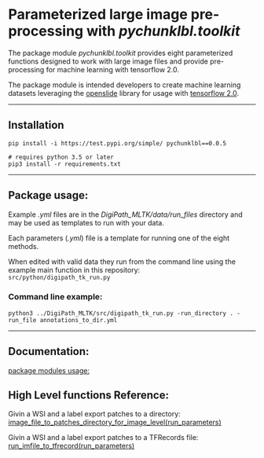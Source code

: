 # Parameterized large image pre-processing with _*pychunklbl.toolkit*_
The package module _*pychunklbl.toolkit*_ provides eight parameterized functions designed to work with large image files and provide pre-processing for machine learning with tensorflow 2.0.

The package module is intended developers to create machine learning datasets leveraging the [openslide](https://openslide.org/) library for usage with [tensorflow 2.0](https://www.tensorflow.org/).

****
## Installation
```
pip install -i https://test.pypi.org/simple/ pychunklbl==0.0.5

# requires python 3.5 or later
pip3 install -r requirements.txt
```

****
## Package usage:
Example *.yml* files are in the *DigiPath_MLTK/data/run_files* directory and may be used as templates to run with your data.

Each parameters (*.yml*) file is a template for running one of the eight methods. 

When edited with valid data they run from the command line using the example main function in this repository: <br>
`src/python/digipath_tk_run.py`

### Command line example:
```
python3 ../DigiPath_MLTK/src/digipath_tk_run.py -run_directory . -run_file annotations_to_dir.yml
```

****
## Documentation:
[package modules usage:](https://ncsa.github.io/DigiPath_MLTK/) <br>

## High Level functions Reference:
Givin a WSI and a label export patches to a directory: <br> [image_file_to_patches_directory_for_image_level(run_parameters)](https://ncsa.github.io/DigiPath_MLTK/image_file_to_patches_directory_for_image_level.html) <br>

Givin a WSI and a label export patches to a TFRecords file: <br> 
[run_imfile_to_tfrecord(run_parameters)](https://ncsa.github.io/DigiPath_MLTK/image_file_to_tfrecord_and_view_tfrecord.html) <br>


